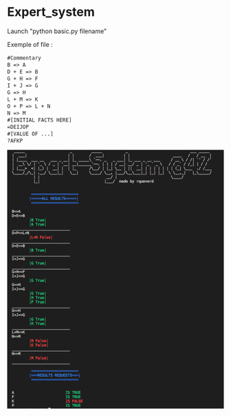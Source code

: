 # Expert_system
Launch "python basic.py filename"

Exemple of file :

```shell
#Commentary
B => A 
D + E => B 
G + H => F 
I + J => G 
G => H 
L + M => K 
O + P => L + N 
N => M 
#[INITIAL FACTS HERE] 
=DEIJOP
#[VALUE OF ...] 
?AFKP
```

![alt text](https://raw.githubusercontent.com/Aornn/Expert_system/master/Screen_shot.png)
 

